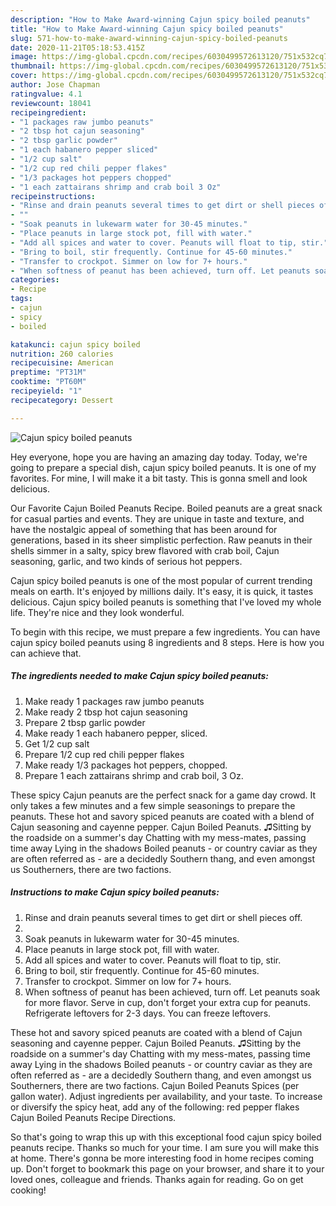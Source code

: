 ```yaml
---
description: "How to Make Award-winning Cajun spicy boiled peanuts"
title: "How to Make Award-winning Cajun spicy boiled peanuts"
slug: 571-how-to-make-award-winning-cajun-spicy-boiled-peanuts
date: 2020-11-21T05:18:53.415Z
image: https://img-global.cpcdn.com/recipes/6030499572613120/751x532cq70/cajun-spicy-boiled-peanuts-recipe-main-photo.jpg
thumbnail: https://img-global.cpcdn.com/recipes/6030499572613120/751x532cq70/cajun-spicy-boiled-peanuts-recipe-main-photo.jpg
cover: https://img-global.cpcdn.com/recipes/6030499572613120/751x532cq70/cajun-spicy-boiled-peanuts-recipe-main-photo.jpg
author: Jose Chapman
ratingvalue: 4.1
reviewcount: 18041
recipeingredient:
- "1 packages raw jumbo peanuts"
- "2 tbsp hot cajun seasoning"
- "2 tbsp garlic powder"
- "1 each habanero pepper sliced"
- "1/2 cup salt"
- "1/2 cup red chili pepper flakes"
- "1/3 packages hot peppers chopped"
- "1 each zattairans shrimp and crab boil 3 Oz"
recipeinstructions:
- "Rinse and drain peanuts several times to get dirt or shell pieces off."
- ""
- "Soak peanuts in lukewarm water for 30-45 minutes."
- "Place peanuts in large stock pot, fill with water."
- "Add all spices and water to cover. Peanuts will float to tip, stir."
- "Bring to boil, stir frequently. Continue for 45-60 minutes."
- "Transfer to crockpot. Simmer on low for 7+ hours."
- "When softness of peanut has been achieved, turn off. Let peanuts soak for more flavor. Serve in cup, don&#39;t forget your extra cup for peanuts.  Refrigerate leftovers for 2-3 days. You can freeze leftovers."
categories:
- Recipe
tags:
- cajun
- spicy
- boiled

katakunci: cajun spicy boiled 
nutrition: 260 calories
recipecuisine: American
preptime: "PT31M"
cooktime: "PT60M"
recipeyield: "1"
recipecategory: Dessert

---
```



![Cajun spicy boiled peanuts](https://img-global.cpcdn.com/recipes/6030499572613120/751x532cq70/cajun-spicy-boiled-peanuts-recipe-main-photo.jpg)

Hey everyone, hope you are having an amazing day today. Today, we're going to prepare a special dish, cajun spicy boiled peanuts. It is one of my favorites. For mine, I will make it a bit tasty. This is gonna smell and look delicious.

Our Favorite Cajun Boiled Peanuts Recipe. Boiled peanuts are a great snack for casual parties and events. They are unique in taste and texture, and have the nostalgic appeal of something that has been around for generations, based in its sheer simplistic perfection. Raw peanuts in their shells simmer in a salty, spicy brew flavored with crab boil, Cajun seasoning, garlic, and two kinds of serious hot peppers.

Cajun spicy boiled peanuts is one of the most popular of current trending meals on earth. It's enjoyed by millions daily. It's easy, it is quick, it tastes delicious. Cajun spicy boiled peanuts is something that I've loved my whole life. They're nice and they look wonderful.


To begin with this recipe, we must prepare a few ingredients. You can have cajun spicy boiled peanuts using 8 ingredients and 8 steps. Here is how you can achieve that.

<!--inarticleads1-->

##### The ingredients needed to make Cajun spicy boiled peanuts:

1. Make ready 1 packages raw jumbo peanuts
1. Make ready 2 tbsp hot cajun seasoning
1. Prepare 2 tbsp garlic powder
1. Make ready 1 each habanero pepper, sliced.
1. Get 1/2 cup salt
1. Prepare 1/2 cup red chili pepper flakes
1. Make ready 1/3 packages hot peppers, chopped.
1. Prepare 1 each zattairans shrimp and crab boil, 3 Oz.


These spicy Cajun peanuts are the perfect snack for a game day crowd. It only takes a few minutes and a few simple seasonings to prepare the peanuts. These hot and savory spiced peanuts are coated with a blend of Cajun seasoning and cayenne pepper. Cajun Boiled Peanuts. ♫Sitting by the roadside on a summer&#39;s day Chatting with my mess-mates, passing time away Lying in the shadows Boiled peanuts - or country caviar as they are often referred as - are a decidedly Southern thang, and even amongst us Southerners, there are two factions. 

<!--inarticleads2-->

##### Instructions to make Cajun spicy boiled peanuts:

1. Rinse and drain peanuts several times to get dirt or shell pieces off.
1. 
1. Soak peanuts in lukewarm water for 30-45 minutes.
1. Place peanuts in large stock pot, fill with water.
1. Add all spices and water to cover. Peanuts will float to tip, stir.
1. Bring to boil, stir frequently. Continue for 45-60 minutes.
1. Transfer to crockpot. Simmer on low for 7+ hours.
1. When softness of peanut has been achieved, turn off. Let peanuts soak for more flavor. Serve in cup, don&#39;t forget your extra cup for peanuts.  Refrigerate leftovers for 2-3 days. You can freeze leftovers.


These hot and savory spiced peanuts are coated with a blend of Cajun seasoning and cayenne pepper. Cajun Boiled Peanuts. ♫Sitting by the roadside on a summer&#39;s day Chatting with my mess-mates, passing time away Lying in the shadows Boiled peanuts - or country caviar as they are often referred as - are a decidedly Southern thang, and even amongst us Southerners, there are two factions. Cajun Boiled Peanuts Spices (per gallon water). Adjust ingredients per availability, and your taste. To increase or diversify the spicy heat, add any of the following: red pepper flakes Cajun Boiled Peanuts Recipe Directions. 

So that's going to wrap this up with this exceptional food cajun spicy boiled peanuts recipe. Thanks so much for your time. I am sure you will make this at home. There's gonna be more interesting food in home recipes coming up. Don't forget to bookmark this page on your browser, and share it to your loved ones, colleague and friends. Thanks again for reading. Go on get cooking!
